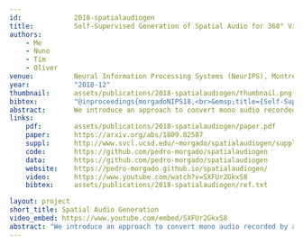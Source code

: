 ```yaml
---
id:             2018-spatialaudiogen
title:          Self-Supervised Generation of Spatial Audio for 360° Video
authors:        
    - Me
    - Nuno
    - Tim
    - Oliver
venue:          Neural Information Processing Systems (NeurIPS), Montreal, Canada, 2018.
year:           "2018-12"
thumbnail:      assets/publications/2018-spatialaudiogen/thumbnail.png
bibtex:         "@inproceedings{morgadoNIPS18,<br>&emsp;title={Self-Supervised Generation of Spatial Audio for 360&deg Video},<br>&emsp;author={Pedro Morgado, Nuno Vasconcelos, Timothy Langlois and Oliver Wang},<br>&emsp;booktitle={Advances in Neural Information Processing Systems (NeurIPS)},<br>&emsp;year={2018}<br>}"
abstract:       We introduce an approach to convert mono audio recorded by a 360° video camera into spatial audio, a representation of the distribution of sound over the full viewing sphere. Spatial audio is an important component of immersive 360° video viewing, but spatial audio microphones are still rare in current 360° video production. Our system consists of end-to-end trainable neural networks that separate individual sound sources and localize them on the viewing sphere, conditioned on multi-modal analysis of audio and 360° video frames. We introduce several datasets, including one filmed ourselves, and one collected in-the-wild from YouTube, consisting of 360° videos uploaded with spatial audio. During training, ground-truth spatial audio serves as self-supervision and a mixed down mono track forms the input to our network. Using our approach, we show that it is possible to infer the spatial location of sound sources based only on 360° video and a mono audio track.
links:
    pdf:        assets/publications/2018-spatialaudiogen/paper.pdf
    paper:      https://arxiv.org/abs/1809.02587
    suppl:      http://www.svcl.ucsd.edu/~morgado/spatialaudiogen/supplementary_material.zip
    code:       https://github.com/pedro-morgado/spatialaudiogen
    data:       https://github.com/pedro-morgado/spatialaudiogen
    website:    https://pedro-morgado.github.io/spatialaudiogen/
    video:      https://www.youtube.com/watch?v=SXFUr2GkxS8
    bibtex:     assets/publications/2018-spatialaudiogen/ref.txt

layout: project
short_title: Spatial Audio Generation
video_embed: https://www.youtube.com/embed/SXFUr2GkxS8
abstract: "We introduce an approach to convert mono audio recorded by a 360 video camera into spatial audio, a representation of the distribution of sound over the full viewing sphere. Spatial audio is an important component of immersive 360 video viewing, but spatial audio microphones are still rare in current 360 video production. Our system consists of end-to-end trainable neural networks that separate individual sound sources and localize them on the viewing sphere, conditioned on multi-modal analysis of audio and 360 video frames. We introduce several datasets, including one filmed ourselves, and one collected in-the-wild from YouTube, consisting of 360 videos uploaded with spatial audio. During training, ground-truth spatial audio serves as self-supervision and a mixed down mono track forms the input to our network. Using our approach, we show that it is possible to infer the spatial location of sound sources based only on 360 video and a mono audio track."
---
```

